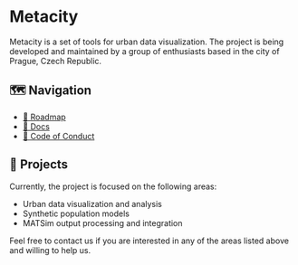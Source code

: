 # Metacity

Metacity is a set of tools for urban data visualization. The project is being developed and maintained by a group of enthusiasts based in the city of Prague, Czech Republic.

## 🗺 Navigation
- [📅 Roadmap](https://github.com/MetacitySuite/Roadmap)
- [📝 Docs](https://metacitysuite.gitbook.io)
- [📜 Code of Conduct](./CODE_OF_CONDUCT.md)


## 📃 Projects
Currently, the project is focused on the following areas:

* Urban data visualization and analysis
* Synthetic population models
* MATSim output processing and integration

Feel free to contact us if you are interested in any of the areas listed above and willing to help us.

